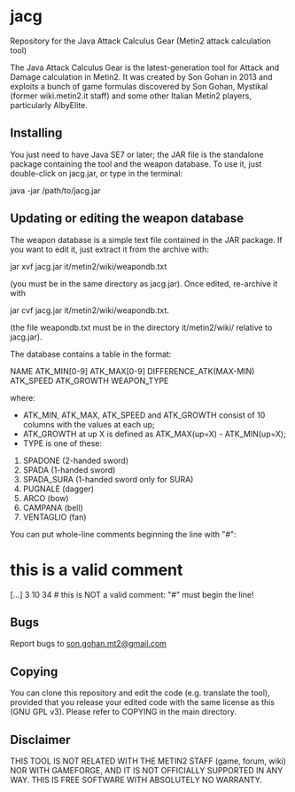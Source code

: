 jacg
====

Repository for the Java Attack Calculus Gear (Metin2 attack calculation tool)

The Java Attack Calculus Gear is the latest-generation tool for Attack and Damage calculation in Metin2.
It was created by Son Gohan in 2013 and exploits a bunch of game formulas discovered by Son Gohan, Mystikal
(former wiki.metin2.it staff) and some other Italian Metin2 players, particularly AlbyElite.

Installing
----------------
You just need to have Java SE7 or later; the JAR file is the standalone package containing the tool and
the weapon database. To use it, just double-click on jacg.jar, or type in the terminal:

java -jar /path/to/jacg.jar

Updating or editing the weapon database
-----------------------------------------
The weapon database is a simple text file contained in the JAR package. If you want to edit it, just
extract it from the archive with:

jar xvf jacg.jar it/metin2/wiki/weapondb.txt

(you must be in the same directory as jacg.jar). Once edited, re-archive it with

jar cvf jacg.jar it/metin2/wiki/weapondb.txt.

(the file weapondb.txt must be in the directory it/metin2/wiki/ relative to jacg.jar).

The database contains a table in the format:

NAME ATK_MIN[0-9] ATK_MAX[0-9] DIFFERENCE_ATK(MAX-MIN) ATK_SPEED ATK_GROWTH WEAPON_TYPE

where:
* ATK_MIN, ATK_MAX, ATK_SPEED and ATK_GROWTH consist of 10 columns with the values at each up;
* ATK_GROWTH at up X is defined as ATK_MAX(up=X) - ATK_MIN(up=X);
* TYPE is one of these:
1) SPADONE (2-handed sword)
2) SPADA (1-handed sword)
3) SPADA_SURA (1-handed sword only for SURA)
4) PUGNALE (dagger)
5) ARCO (bow)
6) CAMPANA (bell)
7) VENTAGLIO (fan)

You can put whole-line comments beginning the line with "#":
# this is a valid comment
[...] 3 10 34 # this is NOT a valid comment: "#" must begin the line!

Bugs
-------
Report bugs to son.gohan.mt2@gmail.com

Copying 
---------
You can clone this repository and edit the code (e.g. translate the tool), provided that you release your edited code with the same license as this (GNU GPL v3). Please refer to COPYING in the main directory.

Disclaimer
------------
THIS TOOL IS NOT RELATED WITH THE METIN2 STAFF (game, forum, wiki) NOR WITH GAMEFORGE, AND IT IS NOT OFFICIALLY SUPPORTED IN ANY WAY. THIS IS FREE SOFTWARE WITH ABSOLUTELY NO WARRANTY.
